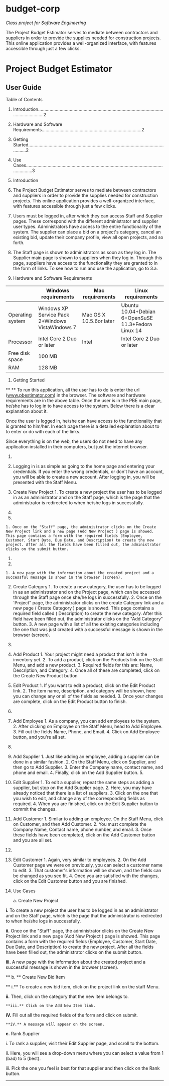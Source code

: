 budget-corp
===========

*Class project for Software Engineering*

The Project Budget Estimator serves to mediate between contractors and suppliers in order to provide the supplies needed for construction projects. This online application provides a well-organized interface, with features accessible through just a few clicks.

# Project Budget Estimator

## User Guide

Table of Contents

1. Introduction...........................................................................................................................2
2. Hardware and Software Requirements...............................................................................2
3. Getting Started.....................................................................................................................2
4. Use Cases...........................................................................................................................3

1. Introduction
  1. The Project Budget Estimator serves to mediate between contractors and suppliers in order to provide the supplies needed for construction projects. This online application provides a well-organized interface, with features accessible through just a few clicks.
  2. Users must be logged in, after which they can access Staff and Supplier pages. These correspond with the different administrator and supplier user types. Administrators have access to the entire functionality of the system. The supplier can place a bid on a project's category, cancel an existing bid, update their company profile, view all open projects, and so forth.
  3. The Staff page is shown to administrators as soon as they log in. The Supplier main page is shown to suppliers when they log in. Through this page, suppliers have access to the functionality they are granted to in the form of links. To see how to run and use the application, go to 3.a.

1. Hardware and Software Requirements

|  | Windows requirements | Mac requirements | Linux requirements |
| --- | --- | --- | --- |
| Operating system | Windows XP Service Pack 2+Windows VistaWindows 7 | Mac OS X 10.5.6or later | Ubuntu 10.04+Debian 6+OpenSuSE 11.3+Fedora Linux 14 |
| Processor | Intel Core 2 Duo or later | Intel | Intel Core 2 Duo or later |
| Free disk space | 100 MB |  |  |
| RAM | 128 MB |  |  |



1. Getting Started

**   ** To run this application, all the user has to do is enter the url (www.pbestimator.com) in the browser. The software and hardware requirements are in the above table. Once the user is in the PBE main page, he/she has to log in to have access to the system. Below there is a clear explanation about it.



Once the user is logged in, he/she can have access to the functionality that is granted to him/her. In each page there is a detailed explanation about to to enter or do with each of the links.

Since everything is on the web, the users do not need to have any application installed in their computers, but just the internet browser.

1. 
  1. Logging in is as simple as going to the home page and entering your credentials. If you enter the wrong credentials, or don't have an account, you will be able to create a new account. After logging in, you will be presented with the Staff Menu.
  2. Create New Project
    1. To create a new project the user has to be logged in as an administrator and on the Staff page, which is the page that the administrator is redirected to when he/she logs in successfully.



1. 
  1. 
    1. Once on the "Staff" page, the administrator clicks on the Create New Project link and a new page (Add New Project ) page is showed. This page contains a form with the required fields (Employee, Customer, Start Date, Due Date, and Description) to create the new project. After all the fields have been filled out, the administrator clicks on the submit button.

1. 
  1. 
    1. A new page with the information about the created project and a successful message is shown in the browser (screen). 

  2. Create Category
    1. To create a new category, the user has to be logged in as an administrator and on the Project page, which can be accessed through the Staff page once she/he logs in successfully.
    2. Once on the 'Project" page, the administrator clicks on the create Category link and a new page ( Create Category ) page is showed. This page contains a required field called ( Description) to create the new category. After this field have been filled out, the administrator clicks on the "Add Category" button.
    3. A new page with a list of all the existing categories including the one that was just created with a successful message is shown in the browser (screen).

1. 
  1. Add Product
    1. Your project might need a product that isn't in the inventory yet.
    2. To add a product, click on the Products link on the Staff Menu, and add a new product.
    3. Required fields for this are: Name, Description, and Category.
    4. Once all of these are completed, click on the Create New Product button

  2. Edit Product
    1. If you want to edit a product, click on the Edit Product link.
    2. The item name, description, and category will be shown, here you can change any or all of the fields as needed.
    3. Once your changes are complete, click on the Edit Product button to finish.

1. 
  1. Add Employee
    1. As a company, you can add employees to the system.
    2. After clicking on Employee on the Staff Menu, head to Add Employee.
    3. Fill out the fields Name, Phone, and Email.
    4. Click on Add Employee button, and you're all set.

1. 
  1. Add Supplier
    1. Just like adding an employee, adding a supplier can be done in a similar fashion.
    2. On the Staff Menu, click on Supplier, and then go to Add Supplier.
    3. Enter the Company name, contact name, and phone and email.
    4. Finally, click on the Add Supplier button.
    5. 

  2. Edit Supplier
    1. To edit a supplier, repeat the same steps as adding a supplier, but stop on the Add Supplier page.
    2. Here, you may have already noticed that there is a list of suppliers.
    3. Click on the one that you wish to edit, and change any of the corresponding fields as required.
    4. When you are finished, click on the Edit Supplier button to commit the changes.

  3. Add Customer
    1. Similar to adding an employee. On the Staff Menu, click on Customer, and then Add Customer.
    2. You must complete the Company Name, Contact name, phone number, and email.
    3. Once these fields have been completed, click on the Add Customer button and you are all set.

1. 
  1. Edit Customer
    1. Again, very similar to employees.
    2. On the Add Customer page we were on previously, you can select a customer name to edit.
    3. That customer's information will be shown, and the fields can be changed as you see fit.
    4. Once you are satisfied with the changes, click on the Edit Customer button and you are finished.



4. Use Cases

      a. Create New Project

**i.** To create a new project the user has to be logged in as an administrator and on the Staff page, which is the page that the administrator is redirected to when he/she logs in successfully.



**ii.**  Once on the "Staff" page, the administrator clicks on the Create New Project link and a new page (Add New Project ) page is showed. This page contains a form with the required fields (Employee, Customer, Start Date, Due Date, and Description) to create the new project. After all the fields have been filled out, the administrator clicks on the submit button.

**iii.** A new page with the information about the created project and a successful message is shown in the browser (screen).

 **        b. ** Create New Bid Item

   ** i.**  To create a new bid item, click on the project link on the staff Menu.

   **ii.** Then, click on the category that the new item belongs to.

    **iii.** Click on the Add New Item link.

   **iV.** Fill out all the required fields of the form and click on submit.

    **iV.** A message will appear on the screen.

   **c.** Rank Supplier

   i.  To rank a supplier, visit their Edit Supplier page, and scroll to the bottom.

   ii.  Here, you will see a drop-down menu where you can select a value from 1           (bad) to 5 (best).

   iii. Pick the one you feel is best for that supplier and then click on the Rank button.

 **       **
 